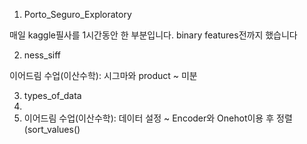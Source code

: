 1. Porto_Seguro_Exploratory

매일 kaggle필사를 1시간동안 한 부분입니다. binary features전까지 했습니다

2. ness_siff

이어드림 수업(이산수학): 시그마와 product ~ 미분

3. types_of_data
4. 
5. 이어드림 수업(이산수학): 데이터 설정 ~ Encoder와 Onehot이용 후 정렬(sort_values()
